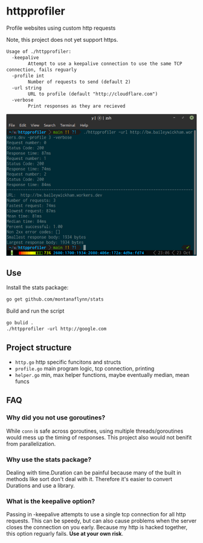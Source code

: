 # httpprofiler
Profile websites using custom http requests

Note, this project does not yet support https.
```
Usage of ./httpprofiler:
  -keepalive
        Attempt to use a keepalive connection to use the same TCP connection, fails reguarly
  -profile int
        Number of requests to send (default 2)
  -url string
        URL to profile (default "http://cloudflare.com")
  -verbose
        Print responses as they are recieved
```
![bw.baileywickham.workers.dev](workers.png)

## Use
Install the stats package:
```bash
go get github.com/montanaflynn/stats
```

Build and run the script
```golang
go bulid .
./httpprofiler -url http://google.com
```

## Project structure
- `http.go` http specific funcitons and structs
- `profile.go` main program logic, tcp connection, printing
- `helper.go` min, max helper functions, maybe eventually median, mean funcs

## FAQ
### Why did you not use goroutines?
While `conn` is safe across goroutines, using multiple threads/goroutines would mess up the timing of responses. This project also would not benifit from parallelization. 

### Why use the stats package? 
Dealing with time.Duration can be painful because many of the built in methods like sort don't deal with it. Therefore it's easier to convert Durations and use a library. 

### What is the keepalive option? 
Passing in -keepalive attempts to use a single tcp connection for all http requests. This can be speedy, but can also cause problems when the server closes the connection on you early. Because my http is hacked together, this option reguarly fails. **Use at your own risk**. 


